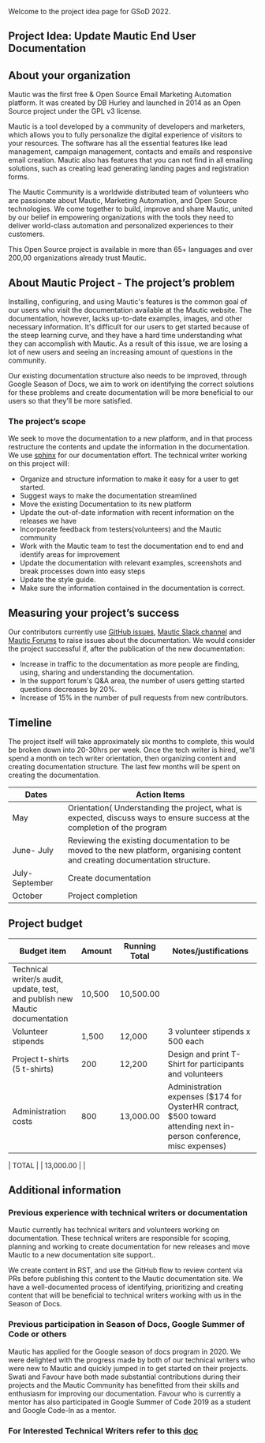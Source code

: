 Welcome to the project idea page for GSoD 2022.

## Project Idea: Update Mautic End User Documentation

## About your organization
Mautic was the first free & Open Source Email Marketing Automation platform. It was created by DB Hurley and launched in 2014 as an Open Source project under the GPL v3 license. 

Mautic is a tool developed by a community of developers and marketers, which allows you to fully personalize the digital experience of visitors to your resources. The software has all the essential features like lead management, campaign management, contacts and emails and responsive email creation. Mautic also has features that you can not find in all emailing solutions, such as creating lead generating landing pages and registration forms.

The Mautic Community is a worldwide distributed team of volunteers who are passionate about Mautic, Marketing Automation, and Open Source technologies.
We come together to build, improve and share Mautic, united by our belief in empowering organizations with the tools they need to deliver world-class automation and personalized experiences to their customers.

This Open Source project is available in more than 65+ languages and over 200,00 organizations already trust Mautic.

## About Mautic Project - The project’s problem
Installing, configuring, and using Mautic's features is the common goal of our users who visit the documentation available at the Mautic website. The documentation, however, lacks up-to-date examples, images, and other necessary information. 
It's difficult for our users to get started because of the steep learning curve, and they have a hard time understanding what they can accomplish with Mautic. 
As a result of this issue, we are losing a lot of new users and seeing an increasing amount of questions in the community.

Our existing documentation structure also needs to be improved, through Google Season of Docs, we aim to work on identifying the correct solutions for these problems and create documentation will be more beneficial to our users so that they'll be more satisfied.

### The project’s scope
We seek to move the documentation to a new platform, and in that process restructure the contents and update the information in the documentation. We use [sphinx](https://www.sphinx-doc.org/en/master/usage/restructuredtext/basics.html) for our documentation effort. The technical writer working on this project will:
- Organize and structure information to make it easy for a user to get started.
- Suggest ways to make the documentation streamlined
- Move the existing Documentation to its new platform
- Update the out-of-date information with recent information on the releases we have
- Incorporate feedback from testers(volunteers) and the Mautic  community 
- Work with the Mautic team to test the documentation end to end and identify areas for improvement
- Update the documentation with relevant examples, screenshots and break processes down into easy steps
- Update the style guide.
- Make sure the information contained in the documentation is correct.

## Measuring your project’s success
Our contributors currently use [GitHub issues](https://github.com/mautic/user-documentation/issues), [Mautic Slack channel](https://www.mautic.org/slack) and [Mautic Forums](https://forum.mautic.org/) to raise issues about the documentation. We would consider the project successful if, after the publication of the new documentation:
- Increase in traffic to the documentation as more people are finding, using, sharing and understanding the documentation.
- In the support forum's Q&A area, the number of users getting started questions decreases by 20%.
- Increase of 15% in the number of pull requests from new contributors.

## Timeline
The project itself will take approximately six months to complete, this would be broken down into 20-30hrs per week. Once the tech writer is hired, we'll spend a month on tech writer orientation, then organizing content and creating documentation structure. The last few months will be spent on creating the documentation.

| Dates   | Action Items |
| ------------------- | ------------------- |
| May    | Orientation( Understanding the project, what is expected, discuss ways to ensure success at the completion of the program       |
| June- July   |  Reviewing the existing documentation to be moved to the new platform, organising content and creating documentation structure.       |
| July- September   |   Create documentation      |
| October   |   Project completion     |


## Project budget

| Budget item   | Amount | Running Total | Notes/justifications |
| ------------------- | ------------------- | --------------| ----------- |
| Technical writer/s audit, update, test, and publish new Mautic documentation    |  10,500    | 10,500.00 | |
| Volunteer stipends  |  1,500      | 12,000 | 3 volunteer stipends x 500 each |
| Project t-shirts (5 t-shirts)   | 200    |12,200 | Design and print T-Shirt for participants and volunteers|
| Administration costs   | 800    |13,000.00 | Administration expenses ($174 for OysterHR contract, $500 toward attending next in-person conference, misc expenses)|

| TOTAL   |        | 13,000.00 | |



## Additional information
### Previous experience with technical writers or documentation
Mautic currently has technical writers and volunteers working on documentation. These technical writers are responsible for scoping, planning and working to create documentation for new releases and move Mautic to a new documentation site support..

We create content in RST, and use the GitHub flow to review content via PRs before publishing this content to the Mautic documentation site. We have a well-documented process of identifying, prioritizing and creating content that will be beneficial to technical writers working with us in the Season of Docs.

### Previous participation in Season of Docs, Google Summer of Code or others 
Mautic has applied for the Google season of docs program in 2020. We were delighted with the progress made by both of our technical writers who were new to Mautic and quickly jumped in to get started on their projects. Swati and Favour have both made substantial contributions during their projects and the Mautic Community has benefitted from their skills and enthusiasm for improving our documentation.
Favour who is currently a mentor has also participated in Google Summer of Code 2019 as a student and Google Code-In as a mentor.

### For Interested Technical Writers refer to this [doc](https://github.com/mautic/Gsod#readme)
